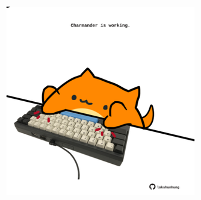 <!-- built at 13/08/2025, 18:00:37 UTC -->
<p align="center">
  <img width="500" height="500" src="./ReadmeImage.svg">
</p>

